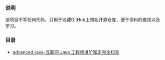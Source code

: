 ### 说明

该项目不写任何代码，只用于收藏GitHub上知名开源仓库，便于资料的查找以及学习。

### 目录
- [advanced-java-互联网 Java 工程师进阶知识完全扫盲](https://github.com/doocs/advanced-java)
